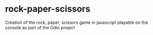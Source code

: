 # rock-paper-scissors
Creation of the rock, paper, scissors game in javascript playable on the console as part of the Odin project
